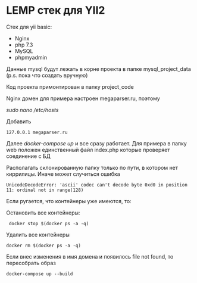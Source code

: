# LEMP стек для YII2

Стек для yii basic:

- Nginx
- php 7.3
- MySQL
- phpmyadmin

Данные mysql будут лежать в корне проекта в папке mysql_project_data (p.s. пока что создать вручную)

Код проекта примонтирован в папку project_code

Nginx домен для примера настроен megaparser.ru, поэтому

*sudo nano /etc/hosts*

Добавить 
```
127.0.0.1 megaparser.ru
```

Далее *docker-compose up* и все сразу работает. Для примера в папку web положен единственный файл index.php которые проверяет соединение с БД

Располагать склонированную папку только по пути, в котором нет киррилицы. Иначе может случиться ошибка
```
UnicodeDecodeError: 'ascii' codec can't decode byte 0xd0 in position 11: ordinal not in range(128)
```
Если ругается, что контейнеры уже имеются, то:

Остановить все контейнеры:

```
 docker stop $(docker ps -a -q)
 ```
 
 Удалить все контейнеры
 ```
 docker rm $(docker ps -a -q)
 ```


Если внес изменения в имя домена и появилось file not found, то пересобрать образ

```
docker-compose up --build
```
